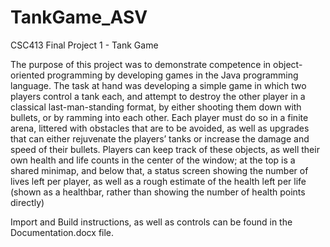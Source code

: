 # TankGame_ASV
CSC413 Final Project 1 - Tank Game

The purpose of this project was to demonstrate competence in object-oriented programming by developing games in the Java programming language.
The task at hand was developing a simple game in which two players control a tank each, and attempt to destroy the other player in a classical
last-man-standing format, by either shooting them down with bullets, or by ramming into each other. Each player must do so in a finite arena, 
littered with obstacles that are to be avoided, as well as upgrades that can either rejuvenate the players’ tanks or increase the damage and 
speed of their bullets. Players can keep track of these objects, as well their own health and life counts in the center of the window; at the 
top is a shared minimap, and below that, a status screen showing the number of lives left per player, as well as a rough estimate of the health
left per life (shown as a healthbar, rather than showing the number of health points directly)


Import and Build instructions, as well as controls can be found in the Documentation.docx file.
